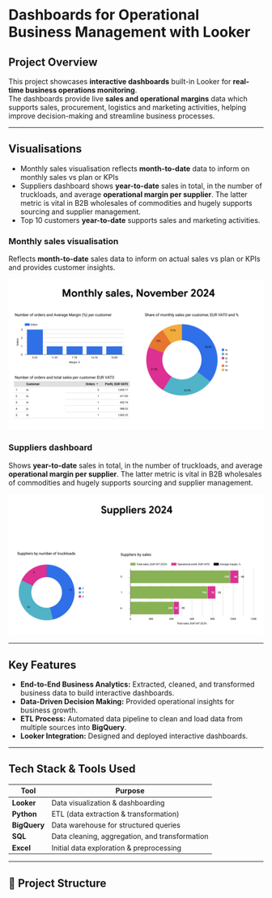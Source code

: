 #  Dashboards for Operational Business Management with Looker

## Project Overview
This project showcases **interactive dashboards** built-in Looker for **real-time business operations monitoring**.  
The dashboards provide live **sales and operational margins** data which supports sales, procurement, logistics and marketing activities, helping improve decision-making and streamline business processes.

---

## Visualisations
- Monthly sales visualisation reflects **month-to-date** data to inform on monthly sales vs plan or KPIs
- Suppliers dashboard shows **year-to-date** sales in total, in the number of truckloads, and average **operational margin per supplier**. The latter metric is vital in B2B wholesales of commodities and hugely supports sourcing and supplier management. 
- Top 10 customers **year-to-date** supports sales and marketing activities.

### Monthly sales visualisation
Reflects **month-to-date** sales data to inform on actual sales vs plan or KPIs and provides customer insights.

![Monthly Sales Dashboard](images/monthly_sales.jpg)

### Suppliers dashboard
Shows **year-to-date** sales in total, in the number of truckloads, and average **operational margin per supplier**. The latter metric is vital in B2B wholesales of commodities and hugely supports sourcing and supplier management. 

![Supplier Dashboard](images/suppliers_2024.jpg)

---

## Key Features
- **End-to-End Business Analytics:** Extracted, cleaned, and transformed business data to build interactive dashboards.
- **Data-Driven Decision Making:** Provided operational insights for business growth.
- **ETL Process:** Automated data pipeline to clean and load data from multiple sources into **BigQuery**.
- **Looker Integration:** Designed and deployed interactive dashboards.

---

## Tech Stack & Tools Used
| Tool        | Purpose |
|------------|---------|
| **Looker** | Data visualization & dashboarding |
| **Python** | ETL (data extraction & transformation) |
| **BigQuery** | Data warehouse for structured queries |
| **SQL** | Data cleaning, aggregation, and transformation |
| **Excel** | Initial data exploration & preprocessing |

---

## 📂 Project Structure
